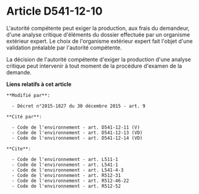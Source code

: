 # Article D541-12-10

L'autorité compétente peut exiger la production, aux frais du demandeur, d'une analyse critique d'éléments du dossier
effectuée par un organisme extérieur expert. Le choix de l'organisme extérieur expert fait l'objet d'une validation préalable
par l'autorité compétente.

La décision de l'autorité compétente d'exiger la production d'une analyse critique peut intervenir à tout moment de la
procédure d'examen de la demande.

**Liens relatifs à cet article**

	**Modifié par**:

	  - Décret n°2015-1827 du 30 décembre 2015 - art. 9

	**Cité par**:

	  - Code de l'environnement - art. D541-12-11 (V)
	  - Code de l'environnement - art. D541-12-13 (VD)
	  - Code de l'environnement - art. D541-12-14 (VD)

	**Cite**:

	  - Code de l'environnement - art. L511-1
	  - Code de l'environnement - art. L541-1
	  - Code de l'environnement - art. L541-4-3
	  - Code de l'environnement - art. R512-31
	  - Code de l'environnement - art. R512-46-22
	  - Code de l'environnement - art. R512-52
